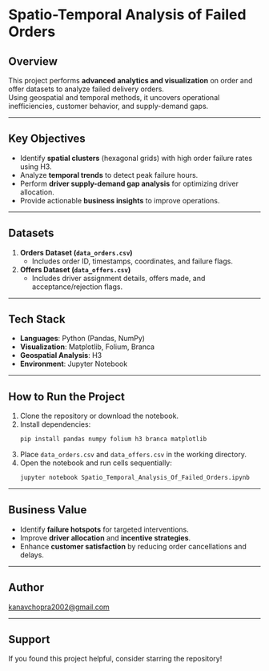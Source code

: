 # Spatio-Temporal Analysis of Failed Orders

## Overview
This project performs **advanced analytics and visualization** on order and offer datasets to analyze failed delivery orders.  
Using geospatial and temporal methods, it uncovers operational inefficiencies, customer behavior, and supply-demand gaps.

---

## Key Objectives
- Identify **spatial clusters** (hexagonal grids) with high order failure rates using H3.
- Analyze **temporal trends** to detect peak failure hours.
- Perform **driver supply-demand gap analysis** for optimizing driver allocation.
- Provide actionable **business insights** to improve operations.

---

## Datasets
1. **Orders Dataset (`data_orders.csv`)**
   - Includes order ID, timestamps, coordinates, and failure flags.
2. **Offers Dataset (`data_offers.csv`)**
   - Includes driver assignment details, offers made, and acceptance/rejection flags.

---

## Tech Stack
- **Languages**: Python (Pandas, NumPy)
- **Visualization**: Matplotlib, Folium, Branca
- **Geospatial Analysis**: H3
- **Environment**: Jupyter Notebook

---

## How to Run the Project
1. Clone the repository or download the notebook.
2. Install dependencies:
   ```bash
   pip install pandas numpy folium h3 branca matplotlib
   ```
3. Place `data_orders.csv` and `data_offers.csv` in the working directory.
4. Open the notebook and run cells sequentially:
   ```bash
   jupyter notebook Spatio_Temporal_Analysis_Of_Failed_Orders.ipynb
   ```

---

## Business Value
- Identify **failure hotspots** for targeted interventions.
- Improve **driver allocation** and **incentive strategies**.
- Enhance **customer satisfaction** by reducing order cancellations and delays.

---

## Author
kanavchopra2002@gmail.com

---

## Support
If you found this project helpful, consider starring the repository!
